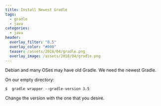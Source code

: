 ```yaml
---
title: Install Newest Gradle
tags:
  - gradle
  - java
categories:
  - java
header:
  overlay_filter: "0.5"
  overlay_color: "#000"
  teaser: /assets/2018/04/gradle.png
  overlay_image: /assets/2018/04/gradle.png
---
```

Debian and many OSes may have old Gradle. We need the newest Gradle.

On our empty directory:

```
$  gradle wrapper --gradle-version 3.5
```

Change the version with the one that you desire.
